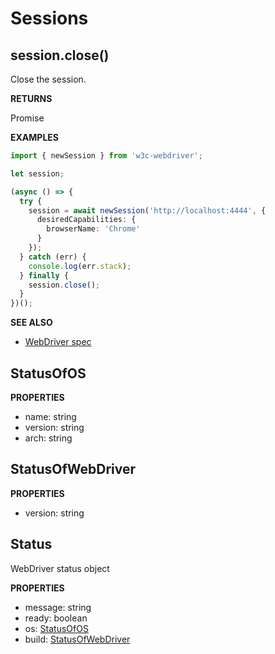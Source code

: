 # Sessions

## session.close()

Close the session.

**RETURNS**

Promise<void>

**EXAMPLES**

```typescript
import { newSession } from 'w3c-webdriver';

let session;

(async () => {
  try {
    session = await newSession('http://localhost:4444', {
      desiredCapabilities: {
        browserName: 'Chrome'
      }
    });
  } catch (err) {
    console.log(err.stack);
  } finally {
    session.close();
  }
})();
```

**SEE ALSO**

- [WebDriver spec](https://www.w3.org/TR/webdriver/#delete-session)

## StatusOfOS

**PROPERTIES**

- name: string
- version: string
- arch: string

## StatusOfWebDriver

**PROPERTIES**

- version: string

## Status

WebDriver status object

**PROPERTIES**

- message: string
- ready: boolean
- os: [StatusOfOS](#statusofos)
- build: [StatusOfWebDriver](#statusofwebdriver)
